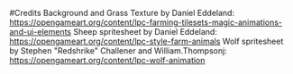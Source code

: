 #Credits
Background and Grass Texture by Daniel Eddeland: https://opengameart.org/content/lpc-farming-tilesets-magic-animations-and-ui-elements
Sheep spritesheet by Daniel Eddeland: https://opengameart.org/content/lpc-style-farm-animals
Wolf spritesheet by Stephen "Redshrike" Challener and William.Thompsonj: https://opengameart.org/content/lpc-wolf-animation